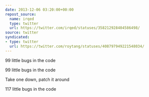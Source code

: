 ```yaml
---
date: 2013-12-06 03:20:00+00:00
repost_source:
  name: irqed
  type: twitter
  url: https://twitter.com/irqed/statuses/358212928404586498/
source: twitter
syndicated:
- type: twitter
  url: https://twitter.com/roytang/statuses/408797949221548034/
---
```


99 little bugs in the code

99 little bugs in the code

Take one down, patch it around

117 little bugs in the code